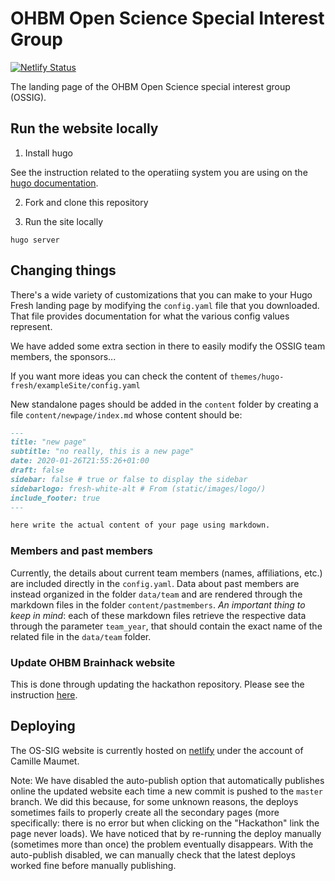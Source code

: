# OHBM Open Science Special Interest Group

[![Netlify Status](https://api.netlify.com/api/v1/badges/29ccff18-6595-4078-8f08-f20f482ec9eb/deploy-status)](https://app.netlify.com/sites/ossig/deploys)

The landing page of the OHBM Open Science special interest group (OSSIG).

## Run the website locally

1. Install hugo

See the instruction related to the operatiing system you are using on the [hugo documentation](https://gohugo.io/getting-started/installing/).

2. Fork and clone this repository

3. Run the site locally
```
hugo server
```

## Changing things
There's a wide variety of customizations that you can make to your Hugo Fresh landing page by modifying the `config.yaml` file that you downloaded. That file provides documentation for what the various config values represent.

We have added some extra section in there to easily modify the OSSIG team members, the sponsors...

If you want more ideas you can check the content of `themes/hugo-fresh/exampleSite/config.yaml`

New standalone pages should be added in the `content` folder by creating a file `content/newpage/index.md` whose content should be:

```markdown
---
title: "new page"
subtitle: "no really, this is a new page"
date: 2020-01-26T21:55:26+01:00
draft: false
sidebar: false # true or false to display the sidebar
sidebarlogo: fresh-white-alt # From (static/images/logo/)
include_footer: true
---

here write the actual content of your page using markdown.

```

### Members and past members

Currently, the details about current team members (names, affiliations, etc.) are included directly in the `config.yaml`. Data about past members are instead organized in the folder `data/team` and are rendered through the markdown files in the folder `content/pastmembers`. *An important thing to keep in mind*: each of these markdown files retrieve the respective data through the parameter `team_year`, that should contain the exact name of the related file in the `data/team` folder.

### Update OHBM Brainhack website 

This is done through updating the hackathon repository.
Please see the instruction [here](https://github.com/ohbm/hackathon).


## Deploying
The OS-SIG website is currently hosted on [netlify](https://www.netlify.com/) under the account of Camille Maumet. 

Note: We have disabled the auto-publish option that automatically publishes online the updated website each time a new commit is pushed to the `master` branch. We did this because, for some unknown reasons, the deploys sometimes fails to properly create all the secondary pages (more specifically: there is no error but when clicking on the "Hackathon" link the page never loads). We have noticed that by re-running the deploy manually (sometimes more than once) the problem eventually disappears. With the auto-publish disabled, we can manually check that the latest deploys worked fine before manually publishing. 
